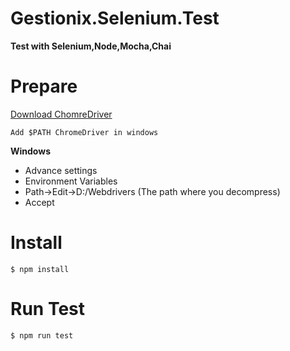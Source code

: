 # Gestionix.Selenium.Test

**Test with Selenium,Node,Mocha,Chai**

# Prepare
[Download ChomreDriver](http://chromedriver.chromium.org/) 

`Add $PATH ChromeDriver in windows `

**Windows**
* Advance settings
* Environment Variables
* Path->Edit->D:/Webdrivers (The path where you decompress)
* Accept


# Install

`$ npm install`

# Run Test
`$ npm run test`



